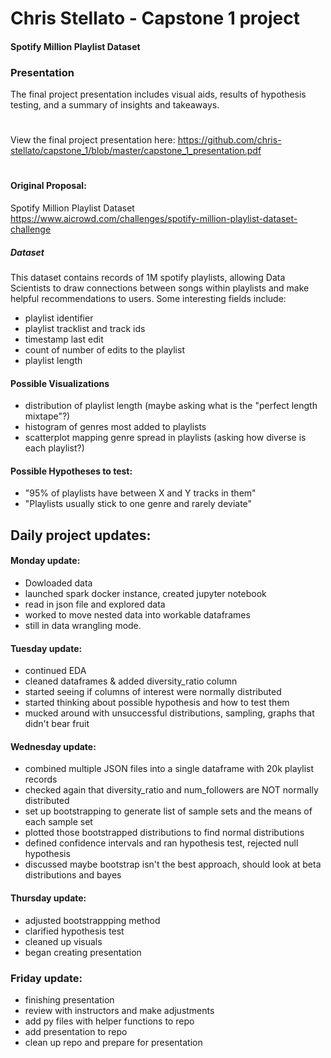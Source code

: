 # Chris Stellato - Capstone 1 project
#### Spotify Million Playlist Dataset

### Presentation
The final project presentation includes visual aids, results of hypothesis testing, and a summary of insights and takeaways.
#
View the final project presentation here:
https://github.com/chris-stellato/capstone_1/blob/master/capstone_1_presentation.pdf



#

#
#### Original Proposal: 
Spotify Million Playlist Dataset
https://www.aicrowd.com/challenges/spotify-million-playlist-dataset-challenge

##### Dataset
This dataset contains records of 1M spotify playlists, allowing Data Scientists to draw connections between songs within playlists and make helpful recommendations to users. Some interesting fields include: 
* playlist identifier
* playlist tracklist and track ids
* timestamp last edit
* count of number of edits to the playlist
* playlist length

#### Possible Visualizations
* distribution of playlist length (maybe asking what is the "perfect length mixtape"?) 
* histogram of genres most added to playlists
* scatterplot mapping genre spread in playlists (asking how diverse is each playlist?)

#### Possible Hypotheses to test: 
* "95% of playlists have between X and Y tracks in them"
* "Playlists usually stick to one genre and rarely deviate"





## Daily project updates:
#### Monday update: 
- Dowloaded data
- launched spark docker instance, created jupyter notebook
- read in json file and explored data
- worked to move nested data into workable dataframes
- still in data wrangling mode. 

#### Tuesday update: 
- continued EDA
- cleaned dataframes & added diversity_ratio column
- started seeing if columns of interest were normally distributed
- started thinking about possible hypothesis and how to test them
- mucked around with unsuccessful distributions, sampling, graphs that didn't bear fruit

#### Wednesday update: 
- combined multiple JSON files into a single dataframe with 20k playlist records
- checked again that diversity_ratio and num_followers are NOT normally distributed
- set up bootstrapping to generate list of sample sets and the means of each sample set
- plotted those bootstrapped distributions to find normal distributions
- defined confidence intervals and ran hypothesis test, rejected null hypothesis 
- discussed maybe bootstrap isn't the best approach, should look at beta distributions and bayes

#### Thursday update: 
- adjusted bootstrappping method
- clarified hypothesis test
- cleaned up visuals
- began creating presentation

### Friday update:
- finishing presentation
- review with instructors and make adjustments
- add py files with helper functions to repo
- add presentation to repo
- clean up repo and prepare for presentation
